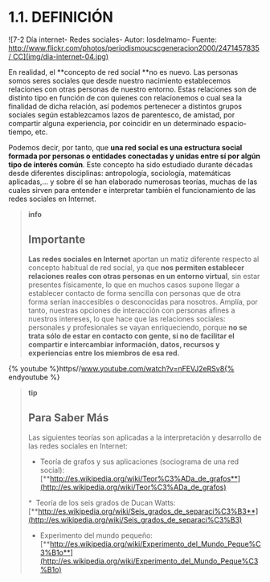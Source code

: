 
# 1.1. DEFINICIÓN


![7-2 Día internet- Redes sociales- Autor: losdelmamo- Fuente: http://www.flickr.com/photos/periodismoucscgeneracion2000/2471457835/ CC](img/dia-internet-04.jpg)
 

En realidad, el **concepto de red social **no es nuevo. Las personas somos seres sociales que desde nuestro nacimiento establecemos relaciones con otras personas de nuestro entorno. Estas relaciones son de distinto tipo en función de con quienes con relacionemos o cual sea la finalidad de dicha relación, así podemos pertenecer a distintos grupos sociales según establezcamos lazos de parentesco, de amistad, por compartir alguna experiencia, por coincidir en un determinado espacio-tiempo, etc.

Podemos decir, por tanto, que **una red social es una estructura social formada por personas o entidades conectadas y unidas entre sí por algún tipo de interés común**. Este concepto ha sido estudiado durante décadas desde diferentes disciplinas: antropología, sociología, matemáticas aplicadas,... y sobre él se han elaborado numerosas teorías, muchas de las cuales sirven para entender e interpretar también el funcionamiento de las redes sociales en Internet.

>**info**
>## Importante
>
>**Las redes sociales en Internet** aportan un matiz diferente respecto al concepto habitual de red social, ya que **nos permiten establecer relaciones reales con otras personas en un entorno virtual**, sin estar presentes físicamente, lo que en muchos casos supone llegar a establecer contacto de forma sencilla con personas que de otra forma serían inaccesibles o desconocidas para nosotros. Amplía, por tanto, nuestras opciones de interacción con personas afines a nuestros intereses, lo que hace que las relaciones sociales: personales y profesionales se vayan enriqueciendo, porque **no se trata sólo de estar en contacto con gente, si no de facilitar el compartir e intercambiar información, datos, recursos y experiencias entre los miembros de esa red.**


{% youtube %}https//www.youtube.com/watch?v=nFEVJ2eRSv8{% endyoutube %}


>**tip**
>## Para Saber Más
>
>Las siguientes teorías son aplicadas a la interpretación y desarrollo de las redes sociales en Internet:
>
>* Teoría de grafos y sus aplicaciones (sociograma de una red social): [**http://es.wikipedia.org/wiki/Teor%C3%ADa_de_grafos**](http://es.wikipedia.org/wiki/Teor%C3%ADa_de_grafos)
>
>*  Teoría de los seis grados de Ducan Watts: [**http://es.wikipedia.org/wiki/Seis_grados_de_separaci%C3%B3**](http://es.wikipedia.org/wiki/Seis_grados_de_separaci%C3%B3)
>
>* Experimento del mundo pequeño: [**http://es.wikipedia.org/wiki/Experimento_del_Mundo_Peque%C3%B1o**](http://es.wikipedia.org/wiki/Experimento_del_Mundo_Peque%C3%B1o)

